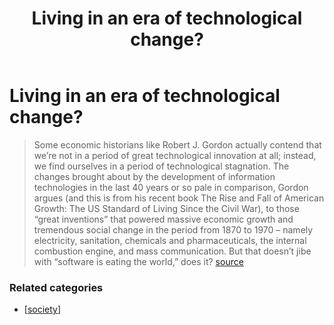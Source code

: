 ﻿---
title: Living in an era of technological change?
---
# Living in an era of technological change?

> Some economic historians like Robert J. Gordon actually contend that we’re not in a period of great technological innovation at all; instead, we find ourselves in a period of technological stagnation. The changes brought about by the development of information technologies in the last 40 years or so pale in comparison, Gordon argues (and this is from his recent book The Rise and Fall of American Growth: The US Standard of Living Since the Civil War), to those “great inventions” that powered massive economic growth and tremendous social change in the period from 1870 to 1970 – namely electricity, sanitation, chemicals and pharmaceuticals, the internal combustion engine, and mass communication. But that doesn’t jibe with “software is eating the world,” does it? [source](http://hackeducation.com/2016/11/02/futures)

### Related categories

- [[society]]


[//begin]: # "Autogenerated link references for markdown compatibility"
[society]: society "Society"
[//end]: # "Autogenerated link references"